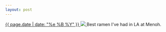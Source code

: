 ```yaml
---
layout: post
---
```


<p>
  <a href="/273">
    <time>{{ page.date | date: "%e %B %Y" }}</time>
    <img src="{{ site.assets_url }}/273.jpg">
  </a>
  Best ramen I've had in LA at Menoh.
</p>
